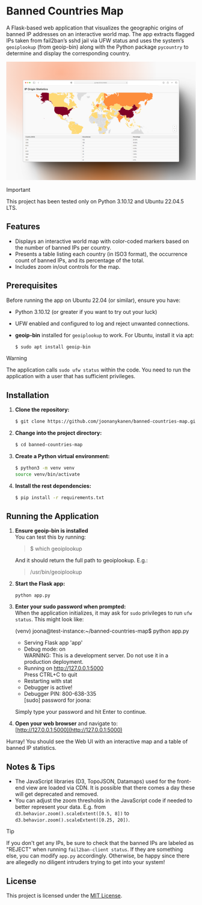 # Banned Countries Map

A Flask-based web application that visualizes the geographic origins of banned IP addresses on an interactive world map. The app extracts flagged IPs taken from fail2ban’s sshd jail via UFW status and uses the system’s `geoiplookup` (from geoip-bin) along with the Python package `pycountry` to determine and display the corresponding country.

![Web UI Screenshot](screenshot.png)

> [!IMPORTANT]  
> This project has been tested only on Python 3.10.12 and Ubuntu 22.04.5 LTS.  

## Features

- Displays an interactive world map with color-coded markers based on the number of banned IPs per country.
- Presents a table listing each country (in ISO3 format), the occurrence count of banned IPs, and its percentage of the total.
- Includes zoom in/out controls for the map.

## Prerequisites

Before running the app on Ubuntu 22.04 (or similar), ensure you have:

- Python 3.10.12 (or greater if you want to try out your luck)
- UFW enabled and configured to log and reject unwanted connections.
- **geoip-bin** installed for `geoiplookup` to work. For Ubuntu, install it via apt:
  
  ```bash
  $ sudo apt install geoip-bin
  ```

> [!WARNING]  
> The application calls `sudo ufw status` within the code. You need to run the application with a user that has sufficient privileges.

## Installation

1. **Clone the repository:**

   ```bash
   $ git clone https://github.com/joonanykanen/banned-countries-map.git
   ```

2. **Change into the project directory:**

   ```bash
   $ cd banned-countries-map
   ```

3. **Create a Python virtual environment:**

   ```bash
   $ python3 -m venv venv
   source venv/bin/activate
   ```

4. **Install the rest dependencies:**

   ```bash
   $ pip install -r requirements.txt
   ```

## Running the Application

1. **Ensure geoip-bin is installed**  
   You can test this by running:
   >$ which geoiplookup

    And it should return the full path to geoiplookup. E.g.:

   > /usr/bin/geoiplookup  

2. **Start the Flask app:**

   ```
   python app.py
   ```

3. **Enter your sudo password when prompted:**  
   When the application initializes, it may ask for `sudo` privileges to run `ufw status`. This might look like:

   (venv) joona@test-instance:~/banned-countries-map$ python app.py  
   * Serving Flask app 'app'  
   * Debug mode: on  
   WARNING: This is a development server. Do not use it in a production deployment.  
   * Running on http://127.0.0.1:5000  
   Press CTRL+C to quit  
   * Restarting with stat  
   * Debugger is active!  
   * Debugger PIN: 800-638-335  
   [sudo] password for joona:  

   Simply type your password and hit Enter to continue.

4. **Open your web browser** and navigate to:  
   [http://127.0.0.1:5000](http://127.0.0.1:5000)

Hurray! You should see the Web UI with an interactive map and a table of banned IP statistics.


## Notes & Tips

- The JavaScript libraries (D3, TopoJSON, Datamaps) used for the front-end view are loaded via CDN. It is possible that there comes a day these will get deprecated and removed.
- You can adjust the zoom thresholds in the JavaScript code if needed to better represent your data. E.g. from `d3.behavior.zoom().scaleExtent([0.5, 8])` to `d3.behavior.zoom().scaleExtent([0.25, 20])`.

> [!TIP]
> If you don't get any IPs, be sure to check that the banned IPs are labeled as "REJECT" when running `fail2ban-client status`. If they are something else, you can modify `app.py` accordingly. Otherwise, be happy since there are allegedly no diligent intruders trying to get into your system!

## License

This project is licensed under the [MIT License](LICENSE).